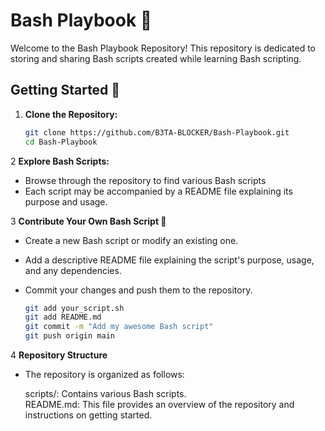 # Bash Playbook 🚀

Welcome to the Bash Playbook Repository! This repository is dedicated to storing and sharing Bash scripts created while learning Bash scripting.

## Getting Started 🏁

1. **Clone the Repository:**
   ```bash
   git clone https://github.com/B3TA-BLOCKER/Bash-Playbook.git
   cd Bash-Playbook
   ```
   
2 **Explore Bash Scripts:**

   * Browse through the repository to find various Bash scripts
   * Each script may be accompanied by a README file explaining its purpose and usage.

3 **Contribute Your Own Bash Script 🤝**

   * Create a new Bash script or modify an existing one.
   * Add a descriptive README file explaining the script's purpose, usage, and any dependencies.
   * Commit your changes and push them to the repository.

      ```bash
      git add your_script.sh
      git add README.md
      git commit -m "Add my awesome Bash script"
      git push origin main
      ```

4 **Repository Structure**

   * The repository is organized as follows:

      scripts/: Contains various Bash scripts.                                                                                 
      README.md: This file provides an overview of the repository and instructions on getting started.

   
